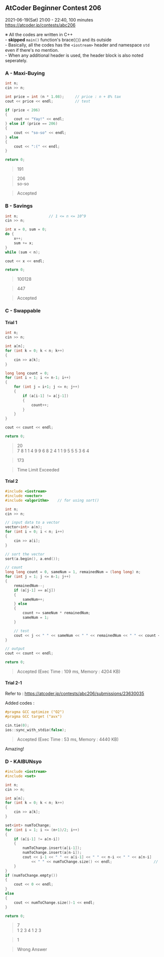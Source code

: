 ## AtCoder Beginner Contest 206
2021-06-19(Sat) 21:00 - 22:40, 100 minutes  
https://atcoder.jp/contests/abc206

※ All the codes are written in C++  
    - **skipped** `main()` function's brace(`{}`) and its outside  
    - Basically, all the codes has the `<iostream>` header and namespace `std` even if there's no mention.  
    - When any additional header is used, the header block is also noted seperately.


### A - Maxi-Buying

```cpp
int n;
cin >> n;

int price = int (n * 1.08);     // price : n + 8% tax
cout << price << endl;          // test

if (price < 206)
{
    cout << "Yay!" << endl;
} else if (price == 206)
{
    cout << "so-so" << endl;
} else
{
    cout << ":(" << endl;
}

return 0;
```

> 191

> 206  
> so-so

> Accepted


### B - Savings

```cpp
int n;              // 1 <= n <= 10^9
cin >> n;

int x = 0, sum = 0;
do {
    x++;
    sum += x;
}
while (sum < n);

cout << x << endl;

return 0;
```

> 100128

> 447

> Accepted


### C - Swappable

#### Trial 1

```cpp
int n;
cin >> n;

int a[n];
for (int k = 0; k < n; k++)
{
    cin >> a[k];
}

long long count = 0;
for (int i = 1; i <= n-1; i++)
{
    for (int j = i+1; j <= n; j++)
    {
        if (a[i-1] != a[j-1])
        {
            count++;
        }
    }
}

cout << count << endl;

return 0;
```

> 20  
> 7 8 1 1 4 9 9 6 8 2 4 1 1 9 5 5 5 3 6 4

> 173

> Time Limit Exceeded


#### Trial 2

```cpp
#include <iostream>
#include <vector>
#include <algorithm>    // for using sort()
```

```cpp
int n;
cin >> n;

// input data to a vector
vector<int> a(n);
for (int i = 0; i < n; i++)
{
    cin >> a[i];
}

// sort the vector
sort(a.begin(), a.end());

// count
long long count = 0, sameNum = 1, remainedNum = (long long) n;
for (int j = 1; j <= n-1; j++)
{
    remainedNum--;
    if (a[j-1] == a[j])
    {
        sameNum++;
    } else
    {
        count += sameNum * remainedNum;
        sameNum = 1;
    }

    // test
    cout << j << " " << sameNum << " " << remainedNum << " " << count << endl;
}

// output
cout << count << endl;

return 0;
```

> Accepted (Exec Time : 109 ms, Memory : 4204 KB)

#### Trial 2-1

Refer to : https://atcoder.jp/contests/abc206/submissions/23630035

Added codes :

```cpp
#pragma GCC optimize ("O2")
#pragma GCC target ("avx")
```

```cpp
cin.tie(0);
ios::sync_with_stdio(false);
```

> Accepted (Exec Time : 53 ms, Memory : 4440 KB)

Amazing!


### D - KAIBUNsyo

```cpp
#include <iostream>
#include <set>
```

```cpp
int n;
cin >> n;

int a[n];
for (int k = 0; k < n; k++)
{
    cin >> a[k];
}

set<int> numToChange;
for (int i = 1; i <= (n+1)/2; i++)
{
    if (a[i-1] != a[n-i])
    {
        numToChange.insert(a[i-1]);
        numToChange.insert(a[n-i]); 
        cout << i-1 << " " << a[i-1] << " " << n-i << " " << a[n-i]
            << " " << numToChange.size() << endl;                   // test 
    }
}
if (numToChange.empty())
{
    cout << 0 << endl;
}
else
{
    cout << numToChange.size()-1 << endl;
}

return 0;
```

> 7  
> 1 2 3 4 1 2 3

> 1

> Wrong Answer